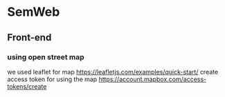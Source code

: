 # SemWeb

## Front-end
### using open street map
we used leaflet for map
https://leafletjs.com/examples/quick-start/
create access token for using the map
https://account.mapbox.com/access-tokens/create
